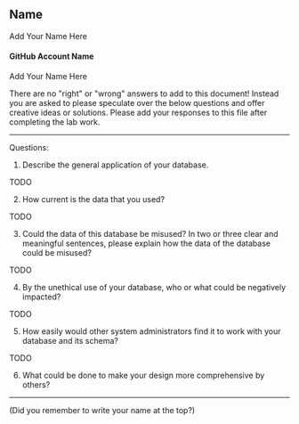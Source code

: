 ## Name

Add Your Name Here

#### GitHub Account Name

Add Your Name Here

There are no "right" or "wrong" answers to add to this document! Instead you are asked to please speculate over the below questions and offer creative ideas or solutions. Please add your responses to this file after completing the lab work.

---

Questions:

1. Describe the general application of your database.

TODO

2. How current is the data that you used?

TODO

3. Could the data of this database be misused? In two or three clear and meaningful sentences, please explain how the data of the database could be misused?

TODO

4. By the unethical use of your database, who or what could be negatively impacted?

TODO

5. How easily would other system administrators find it to work with your database and its schema? 

TODO 

6. What could be done to make your design more comprehensive by others?  
---

(Did you remember to write your name at the top?)